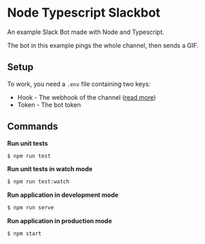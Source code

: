 # Node Typescript Slackbot

An example Slack Bot made with Node and Typescript.

The bot in this example pings the whole channel, then sends a GIF.

## Setup

To work, you need a `.env` file containing two keys:

- Hook - The webhook of the channel ([read more](https://api.slack.com/apps/AUKECMTUL/incoming-webhooks?))
- Token - The bot token

## Commands

**Run unit tests**

```sh
$ npm run test
```

**Run unit tests in watch mode**

```sh
$ npm run test:watch
```

**Run application in development mode**

```sh
$ npm run serve
```

**Run application in production mode**

```sh
$ npm start
```
